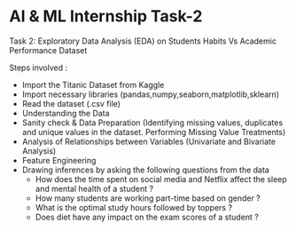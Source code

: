# AI & ML Internship Task-2
Task 2: Exploratory Data Analysis (EDA) on Students Habits Vs Academic Performance Dataset

Steps involved :

- Import the Titanic Dataset from Kaggle
- Import necessary libraries (pandas,numpy,seaborn,matplotlib,sklearn)
- Read the dataset (.csv file)
- Understanding the Data
- Sanity check & Data Preparation (Identifying missing values, duplicates and unique values in the dataset. Performing Missing Value Treatments)
- Analysis of Relationships between Variables (Univariate and Bivariate Analysis)
- Feature Engineering
- Drawing inferences by asking the following questions from the data
  * How does the time spent on social media and Netflix affect the sleep and mental health of a student ?
  * How many students are working part-time based on gender ?
  * What is the optimal study hours followed by toppers ?
  * Does diet have any impact on the exam scores of a student ?
